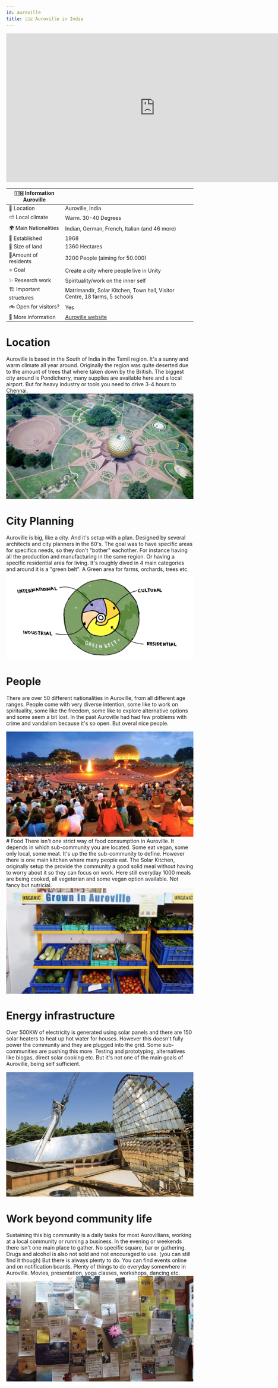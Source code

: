```yaml
---
id: auroville
title: 🇮🇳 Auroville in India
---
```


<div class="videocontainer">
  <iframe width="800" height="400" src="https://www.youtube.com/embed/d-PgtNcByWk" frameborder="0" allow="accelerometer; autoplay; encrypted-media; gyroscope; picture-in-picture" allowfullscreen></iframe>
</div>

🇮🇳 Information Auroville  |     |
---                       | ---|
📍 Location                  | Auroville, India   |
⛅️ Local climate             | Warm. 30-40 Degrees   |
🌍 Main Nationalities        | Indian, German, French, Italian (and 46 more)  |
🚩 Established               | 1968 |
🌳 Size of land              | 1360 Hectares   |
🙂Amount of residents       | 3200 People  (aiming for 50.000)  |
⭐️ Goal                      | Create a city where people live in Unity   |
✨ Research work             | Spirituality/work on the inner self  |
🏗 Important structures      | Matrimandir, Solar Kitchen, Town hall, Visitor Centre, 18 farms, 5 schools  |
🚲 Open for visitors?        | Yes   |
📰 More information          | [Auroville website](https://www.auroville.org/)  |

# Location
Auroville is based in the South of India in the Tamil region. It's a sunny and warm climate all year around. Originally the region was quite deserted due to the amount of trees that where taken down by the British. The biggest city around is Pondicherry, many supplies are available here and a local airport. But for heavy industry or tools you need to drive 3-4 hours to Chennai.
<img src="../assets/research/auroville-location.jpg"/>

# City Planning
Auroville is big, like a city. And it's setup with a plan. Designed by several architects and city planners in the 60's. The goal was to have specific areas for specifics needs, so they don't "bother" eachother. For instance having all the production and manufacturing in the same region. Or having a specific residential area for living. It's roughly dived in 4 main categories and around it is a "green belt". A Green area for farms, orchards, trees etc.
<img src="../assets/research/auroville-cityplan.png"/>


# People
There are over 50 different nationalities in Auroville, from all different age ranges. People come with very diverse intention, some like to work on spirituality, some like the freedom, some like to explore alternative options and some seem a bit lost. In the past Auroville had had few problems with crime and vandalism because it's so open. But overal nice people.

<img src="../assets/research/auroville-bonfire.jpg"/>
# Food
There isn't one strict way of food consumption in Auroville. It depends in which sub-community you are located. Some eat vegan, some only local, some meat. It's up the the sub-community to define. However there is one main kitchen where many people eat. The Solar Kitchen, originally setup the provide the community a good solid meal without having to worry about it so they can focus on work. Here still everyday 1000 meals are being cooked, all vegeterian and some vegan option available. Not fancy but nutricial.
<img src="../assets/research/auroville-food1.jpg"/>

# Energy infrastructure
Over 500KW of electricity is generated using solar panels and there are 150 solar heaters to heat up hot water for houses. However this doesn't fully power the community and they are plugged into the grid. Some sub-communities are pushing this more. Testing and prototyping, alternatives like biogas, direct solar cooking etc. But it's not one of the main goals of Auroville, being self sufficient.

<img src="../assets/research/auroville-solar.jpg"/>

# Work beyond community life
Sustaining this big community is a daily tasks for most Aurovillians, working at a local community or running a business. In the evening or weekends there isn't one main place to gather. No specific square, bar or gathering. Drugs and alcohol is also not sold and not encouraged to use. (you can still find it though) But there is always plenty to do. You can find events online and on notification boards. Plenty of things to do everyday somewhere in Auroville. Movies, presentation, yoga classes, workshops, dancing etc.
<img src="../assets/research/auroville-events.jpg"/>
